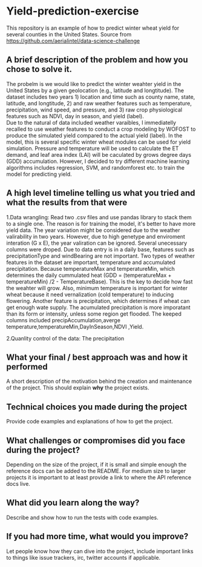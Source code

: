 # Yield-prediction-exercise
This repository is an example of how to predict winter wheat yield for several counties in the United States.
Source from https://github.com/aerialintel/data-science-challenge

## A brief description of the problem and how you chose to solve it.

The probelm is we would like to predict the winter weahter yield in the United States by a given geolocation (e.g., latitude and longtitude). The dataset includes two years 1) location and time such as county name, state, latitude, and longtitude, 2) and raw weather features such as temperature, precipitation, wind speed, and pressure, and 3) raw crop physiological features such as NDVI, day in season, and yield (label).  
Due to the natural of data included weather varaibles, I immediatelly recalled to use weather features to conduct a crop modeling by WOFOST to produce the simulated yield compared to the actual yield (label). In the model, this is several specific winter wheat modules can be used for yield simulation. Pressure and temperature will be used to calculate the ET demand, and leaf area index (LAI) will be caculated by grows degree days (GDD) accumulation.
However, I decided to try different machine learning algorithms includes regression, SVM, and randomforest etc. to train the model for predicting yield. 

## A high level timeline telling us what you tried and what the results from that were

1.Data wrangling:
Read two .csv files and use pandas library to stack them to a single one. The reason is for training the model, it's better to have more yield data. The year variation might be considered due to the weather valirability in two years. However, due to high genetype and enviroment interation (G x E), the year valiration can be ignored.
Several unecessary columns were droped. Due to data entry is in a daily base, features such as precipitationType and windBearing are not important. Two types of weather features in the dataset are important, temperature and accumulated precipitation. Because temperatureMax and temperatureMin, which determines the daily cummulated heat (GDD = (temperatureMax + temperatureMin) /2 - TemperatureBase). This is the key to decide how fast the weahter will grow. Also, minimum temperature is important for winter wheat because it need vernalization (cold temperature) to inducing flowering. Another feature is precipitation, which determines if wheat can get enough wate supply. The acumulated precipitation is more imporatant than its form or intensity, unless some region get flooded.
The keeped columns included precipAccumulation,averge temperature,temperatureMin,DayInSeason,NDVI ,Yield.

2.Quanlity control of the data:
The precipitation
## What your final / best approach was and how it performed

A short description of the motivation behind the creation and maintenance of the project. This should explain **why** the project exists.

## Technical choices you made during the project

Provide code examples and explanations of how to get the project.

## What challenges or compromises did you face during the project?

Depending on the size of the project, if it is small and simple enough the reference docs can be added to the README. For medium size to larger projects it is important to at least provide a link to where the API reference docs live.

## What did you learn along the way?

Describe and show how to run the tests with code examples.

## If you had more time, what would you improve?

Let people know how they can dive into the project, include important links to things like issue trackers, irc, twitter accounts if applicable.

